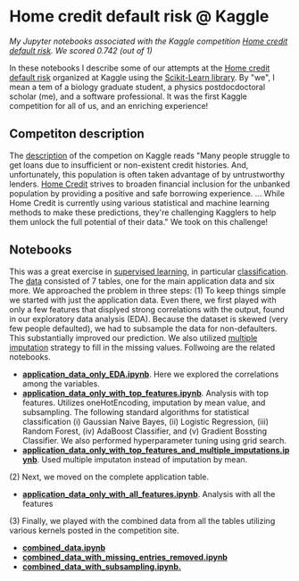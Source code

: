 # Home credit default risk @ Kaggle
*My Jupyter notebooks associated with the Kaggle competition [Home credit default risk](https://www.kaggle.com/c/home-credit-default-risk).  We scored 0.742 (out of 1)*

In these notebooks I describe some of our attempts at the [Home credit default risk](https://www.kaggle.com/c/home-credit-default-risk) organized at Kaggle using the [Scikit-Learn library](http://scikit-learn.org/stable/).  By "we", I mean a tem of a biology graduate student, a physics postdocdoctoral scholar (me), and a software professional.  It was the first Kaggle competition for all of us, and an enriching experience!

## Competiton description

The [description](https://www.kaggle.com/c/home-credit-default-risk#description) of the competion on Kaggle reads "Many people struggle to get loans due to insufficient or non-existent credit histories. And, unfortunately, this population is often taken advantage of by untrustworthy lenders. [Home Credit](http://www.homecredit.net/) strives to broaden financial inclusion for the unbanked population by providing a positive and safe borrowing experience. ... While Home Credit is currently using various statistical and machine learning methods to make these predictions, they're challenging Kagglers to help them unlock the full potential of their data."  We took on this challenge! 

## Notebooks

This was a great exercise in [supervised learning](https://en.wikipedia.org/wiki/Supervised_learning), in particular [classification](https://en.wikipedia.org/wiki/Statistical_classification).  
The [data](https://www.kaggle.com/c/home-credit-default-risk/data) consisted of 7 tables, one for the main application data and six more. 
We approached the problem in three steps: (1) To keep things simple we started with just the application data.  Even there, we first played with only a few features that displyed strong correlations with the output, found in our exploratory data analysis (EDA).  Because the dataset is skewed (very few people defaulted), we had to subsample the data for non-defaulters.  This substantially improved our prediction.  We also utilized [multiple imputation](https://en.wikipedia.org/wiki/Imputation_(statistics)#Multiple_imputation) strategy to fill in the missing values.  Follwoing are the related notebooks.  
* **[application_data_only_EDA.ipynb](https://github.com/dibyendumandal/Home-credit-default-risk/blob/master/application_data_only_EDA.ipynb)**. Here we explored the correlations among the variables. 
* **[application_data_only_with_top_features.ipynb](https://github.com/dibyendumandal/Home-credit-default-risk/blob/master/application_data_only_with_top_features.ipynb)**. Analysis with top features.  Utilizes oneHotEncoding, imputation by mean value, and subsampling.  The following standard algorithms for statistical classification (i) Gaussian Naive Bayes, (ii) Logistic Regression, (iii) Random Forest, (iv) AdaBoost Classifier, and (v) Gradient Bossting Classifier.  We also performed hyperparameter tuning using grid search. 
* **[application_data_only_with_top_features_and_multiple_imputations.ipynb](https://github.com/dibyendumandal/Home-credit-default-risk/blob/master/application_data_only_with_top_features_and_multiple_imputations.ipynb)**. Used multiple imputaton instead of imputation by mean. 

(2) Next, we moved on the complete application table.  

* **[application_data_only_with_all_features.ipynb](https://github.com/dibyendumandal/Home-credit-default-risk/blob/master/application_data_only_with_all_features.ipynb)**. Analysis with all the features

(3) Finally, we played with the combined data from all the tables utilizing various kernels posted in the competition site.

* **[combined_data.ipynb](https://github.com/dibyendumandal/Home-credit-default-risk/blob/master/combined_data.ipynb)**
* **[combined_data_with_missing_entries_removed.ipynb](https://github.com/dibyendumandal/Home-credit-default-risk/blob/master/combined_data_with_missing_entries_removed.ipynb)**
* **[combined_data_with_subsampling.ipynb.](https://github.com/dibyendumandal/Home-credit-default-risk/blob/master/Combined_data_with_subsampling.ipynb)**



